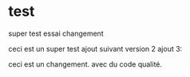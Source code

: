 # test

super test essai changement

ceci est un super test
ajout suivant version 2
ajout 3:

ceci est un changement.
avec du code qualité.
